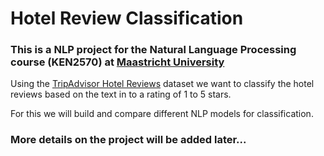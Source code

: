 # Hotel Review Classification

### This is a NLP project for the Natural Language Processing course (KEN2570) at [Maastricht University](https://www.maastrichtuniversity.nl/)

Using the [TripAdvisor Hotel Reviews](https://www.kaggle.com/datasets/thedevastator/tripadvisor-hotel-reviews) dataset we want to classify the hotel reviews based on the text in to a rating of 1 to 5 stars.

For this we will build and compare different NLP models for classification.

### More details on the project will be added later...
